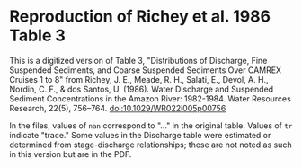 # Reproduction of Richey et al. 1986 Table 3

This is a digitized version of Table 3, "Distributions of Discharge, Fine Suspended Sediments, and Coarse Suspended Sediments Over CAMREX Cruises 1 to 8" from Richey, J. E., Meade, R. H., Salati, E., Devol, A. H., Nordin, C. F., & dos Santos, U. (1986). Water Discharge and Suspended Sediment Concentrations in the Amazon River: 1982-1984. Water Resources Research, 22(5), 756–764. [doi:10.1029/WR022i005p00756](https://doi.org/10.1029/WR022i005p00756)

In the files, values of `nan` correspond to "..." in the original table. Values of `tr` indicate "trace." Some values in the Discharge table were estimated or determined from stage-discharge relationships; these are not noted as such in this version but are in the PDF.